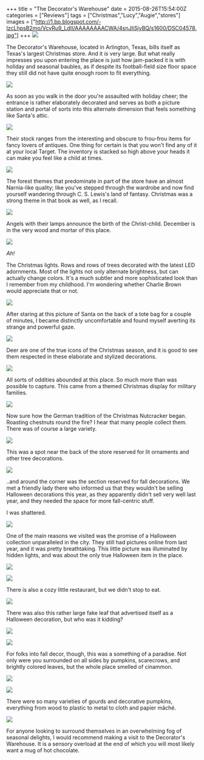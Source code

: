 +++
title = "The Decorator's Warehouse"
date = 2015-08-26T15:54:00Z
categories = ["Reviews"]
tags = ["Christmas","Lucy","Augie","stores"]
images = ["http://1.bp.blogspot.com/-IzcLhpsB2mo/VcvRu9_LdII/AAAAAAAACWA/4snJIiSjyBQ/s1600/DSC04578.jpg"]
+++
![](http://2.bp.blogspot.com/-ZCuBzQTTObM/VcvU75Xsg-I/AAAAAAAACYM/sSR3itUXXhw/s1600/DSC04629.jpg)

The Decorator's Warehouse, located in Arlington, Texas, bills itself as Texas's largest Christmas store. And it *is* very large. But what really impresses you upon entering the place is just how jam-packed it is with holiday and seasonal baubles, as if despite its football-field size floor space they still did not have quite enough room to fit everything. 

<!--more-->

![](http://2.bp.blogspot.com/-9klDoEJoZpI/VcvU5OLx-cI/AAAAAAAACYA/IrbnSH4toFU/s1600/DSC04625.jpg)

As soon as you walk in the door you're assaulted with holiday cheer; the entrance is rather elaborately decorated and serves as both a picture station and portal of sorts into this alternate dimension that feels something like Santa's attic.

![](http://1.bp.blogspot.com/-qpeZXgKa9cM/VcvUoyR-aJI/AAAAAAAACX0/cV2Hn4jOi9I/s1600/DSC04571.jpg)

Their stock ranges from the interesting and obscure to frou-frou items for fancy lovers of antiques. One thing for certain is that you won't find any of it at your local Target. The inventory is stacked so high above your heads it can make you feel like a child at times.

![](http://4.bp.blogspot.com/-ea2I98hPb5Y/VcvRm3RzDBI/AAAAAAAACVg/baIu47_TLrk/s1600/DSC04568.jpg)

The forest themes that predominate in part of the store have an almost Narnia-like quality; like you've stepped through the wardrobe and now find yourself wandering through C. S. Lewis's land of fantasy. Christmas was a strong theme in that book as well, as I recall.

![](http://4.bp.blogspot.com/-dhye47rfEJ0/VcvRnZQUL_I/AAAAAAAACVk/2R2YujsSHUc/s1600/DSC04572.jpg)

Angels with their lamps announce the birth of the Christ-child. December is in the very wood and mortar of this place.

![](http://2.bp.blogspot.com/-TXAicRUNrSM/VcvU6H1FchI/AAAAAAAACYE/7uZyxsLAHBw/s1600/IMG_4076.jpg)

*Ah!* 

The Christmas lights. Rows and rows of trees decorated with the latest LED adornments. Most of the lights not only alternate brightness, but can actually change colors. It's a much subtler and more sophisticated look than I remember from my childhood. I'm wondering whether Charlie Brown would appreciate that or not.

![](http://3.bp.blogspot.com/-nc39V5cERIk/VcvRud9YntI/AAAAAAAACV4/wAY9c6p7w4E/s1600/DSC04576.jpg)

After staring at this picture of Santa on the back of a tote bag for a couple of minutes, I became distinctly uncomfortable and found myself averting its strange and powerful gaze.

![](http://1.bp.blogspot.com/-IzcLhpsB2mo/VcvRu9_LdII/AAAAAAAACWA/4snJIiSjyBQ/s1600/DSC04578.jpg)

Deer are one of the true icons of the Christmas season, and it is good to see them respected in these elaborate and stylized decorations. 

![](http://4.bp.blogspot.com/-x5vW4W4zq6o/VcvRuy_8RGI/AAAAAAAACV8/w5a18fPeUXU/s1600/DSC04583.jpg)

All sorts of oddities abounded at this place. So much more than was possible to capture. This came from a themed Christmas display for military families.

![](http://1.bp.blogspot.com/-U5r7Uw4WWaM/VcvRxtoHDoI/AAAAAAAACWI/tCRQC62tS6k/s1600/DSC04584.jpg)

Now sure how the German tradition of the Christmas Nutcracker began. Roasting chestnuts round the fire? I hear that many people collect them. There was of course a large variety. 

![](http://4.bp.blogspot.com/-XVk9NEgLbmQ/VcvRypvnSOI/AAAAAAAACWQ/6-6Ea-er-xw/s1600/DSC04585.jpg)

This was a spot near the back of the store reserved for lit ornaments and other tree decorations.

![](http://2.bp.blogspot.com/-loXfPcc9Z74/VcvRzjdQEdI/AAAAAAAACWg/WpKlqwO-eiE/s1600/DSC04589.jpg)

..and around the corner was the section reserved for fall decorations. We met a friendly lady there who informed us that they wouldn't be selling Halloween decorations this year, as they apparently didn't sell very well last year, and they needed the space for more fall-centric stuff.

I was shattered.

![](http://2.bp.blogspot.com/-0hF2uI5gO_I/VcvRzjW2StI/AAAAAAAACWk/MHDxZ0RHLMU/s1600/DSC04592.jpg)

One of the main reasons we visited was the promise of a Halloween collection unparalleled in the city. They still had pictures online from last year, and it was pretty breathtaking. This little picture was illuminated by hidden lights, and was about the only true Halloween item in the place.

![](http://1.bp.blogspot.com/-NY-4XUVsIfM/VcvR0KnLq5I/AAAAAAAACWo/cgaj7ntLRCo/s1600/DSC04596.jpg)

![](http://3.bp.blogspot.com/-sGDXzzhNBD8/VcvR1rxn7GI/AAAAAAAACW0/uCPgOo0Vcak/s1600/DSC04601.jpg)

There is also a cozy little restaurant, but we didn't stop to eat.

![](http://1.bp.blogspot.com/-enHbd_9yIys/VcvR2n8lk1I/AAAAAAAACW8/vbJR2VNFGaU/s1600/DSC04602.jpg)

There was also this rather large fake leaf that advertised itself as a Halloween decoration, but who was it kidding?

![](http://1.bp.blogspot.com/-RDPIq0ix5WI/VcvR3v_7JEI/AAAAAAAACXE/UkRG5B4gAgI/s1600/DSC04604.jpg)

![](http://2.bp.blogspot.com/-4nGSip5Q2Jw/VcvSA5i3ldI/AAAAAAAACXQ/QN42BCH83G4/s1600/DSC04608.jpg)

For folks into fall decor, though, this was a something of a paradise. Not only were you surrounded on all sides by pumpkins, scarecrows, and brightly colored leaves, but the whole place smelled of cinammon.

![](http://2.bp.blogspot.com/-HL74XoaI5fw/VcvSEGl_teI/AAAAAAAACXc/gMfcQKk83n8/s1600/DSC04609.jpg)

![](http://1.bp.blogspot.com/-i5fM9l8k57Y/VcvSEjQhIGI/AAAAAAAACXg/aDk_jFuVerg/s1600/DSC04610.jpg)

There were so many varieties of gourds and decorative pumpkins, everything from wood to plastic to metal to cloth and papier mâché.

![](http://1.bp.blogspot.com/-qkRj0vcy0_g/VcvSH26M8dI/AAAAAAAACXo/mgFEBMGalLM/s1600/DSC04612.jpg)

For anyone looking to surround themselves in an overwhelming fog of seasonal delights, I would recommend making a visit to the Decorator's Warehouse. It is a sensory overload at the end of which you will most likely want a mug of hot chocolate.
